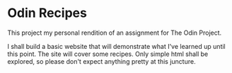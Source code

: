 # Odin Recipes
This project my personal rendition of an assignment for The Odin Project.

I shall build a basic website that will demonstrate what I've learned up until this point. The site will cover some recipes. Only simple html shall be explored, so please don't expect anything pretty at this juncture.

